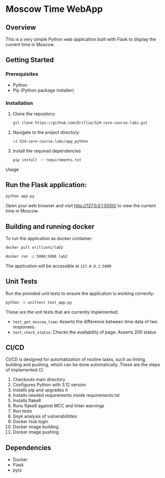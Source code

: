 # Moscow Time WebApp

## Overview

This is a very simple Python web application built with Flask to display the current time in Moscow.

## Getting Started

### Prerequisites

- Python
- Pip (Python package installer)

### Installation

1. Clone the repository:

   ```bash
   git clone https://github.com/Orillio/S24-core-course-labs.git
   ```

2. Navigate to the project directory:

   ```bash 
   cd S24-core-course-labs/app_python
   ```
2. Install the required dependencies
   ```bash 
   pip install -r requirements.txt
   ```

Usage

## Run the Flask application:

```bash
python app.py
```
Open your web browser and visit http://127.0.0.1:5000/ to view the current time in Moscow.

## Building and running docker

To run the application as docker container:

```bash
docker pull orillion1/lab2
```

```bash
docker run -p 5000:5000 lab2
```

The application will be accessible at `127.0.0.1:5000`

## Unit Tests

Run the provided unit tests to ensure the application is working correctly:

```bash
python -m unittest test_app.py
```
These are the unit tests that are currently implemented:

- `test_get_moscow_time`: Asserts the difference between time data of two responses.
- `test_check_status`: Checks the availability of page. Asserts 200 status

## CI/CD

CI/CD is designed for automatization of routine tasks, such as linting, building and pushing, which can be done automatically. These are the steps of implemented CI.

1. Checkouts main directory
2. Configures Python with 3.12 version
3. Installs pip and upgrades it
4. Installs needed requirements inside requirements.txt
5. Installs flake8
5. Runs flake8 against MCC and linter warnings
5. Run tests
6. Snyk analysis of vulnerabilitites
7. Docker Hub login
8. Docker image building
8. Docker image pushing

## Dependencies

* Docker
* Flask
* pytz